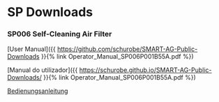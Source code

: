 # SP Downloads

### SP006 Self-Cleaning Air Filter
  
[User Manual]({{ https://github.com/schurobe/SMART-AG-Public-Downloads }}{% link Operator_Manual_SP006P001B55A.pdf %})    
      
[Manual do utilizador]({{ https://schurobe.github.io/SMART-AG-Public-Downloads/ }}{% link Operator_Manual_SP006P001B55A.pdf %})

[Bedienungsanleitung](https://github.com/schurobe/SMART-AG-Public-Downloads/blob/main/Operator_Manual_SP006P001B55A.pdf "download")     


